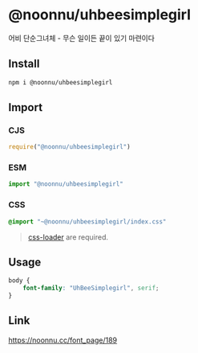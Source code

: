 # @noonnu/uhbeesimplegirl
어비 단순그녀체 - 무슨 일이든 끝이 있기 마련이다

## Install
```sh
npm i @noonnu/uhbeesimplegirl
```
## Import
### CJS
```js
require("@noonnu/uhbeesimplegirl")
```
### ESM
```js
import "@noonnu/uhbeesimplegirl"
```
### CSS 
```css
@import "~@noonnu/uhbeesimplegirl/index.css"
```
> [css-loader](https://github.com/webpack-contrib/css-loader) are required.

## Usage
```css
body {
    font-family: "UhBeeSimplegirl", serif;
}
```

## Link
https://noonnu.cc/font_page/189